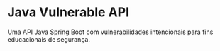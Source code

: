 # Java Vulnerable API

Uma API Java Spring Boot com vulnerabilidades intencionais para fins educacionais de segurança.